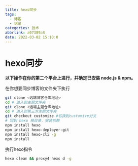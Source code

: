 ```yaml
---
title: hexo同步
tags:
  - 博客
  - 记录
categories: 技术
abbrlink: a07389a8
date: 2022-03-02 15:10:0
---
```

# hexo同步

**以下操作在你的第二个平台上进行，并确定已安装 node.js & npm。**

在你想要同步博客的文件夹下执行

```zsh
git clone <远端博客仓库地址>
cd # 进入到主题文件夹
git clone <远端主题仓库地址>
cd # 进入到第三方主题文件夹
git checkout customize #切换到customize分支
# 回到 hexo 根目录，安装依赖
npm install hexo
npm install hexo-deployer-git
npm install hexo-cli -g
npm install
```

执行hexo指令

```zsh
hexo clean && proxy4 hexo d -g
```

